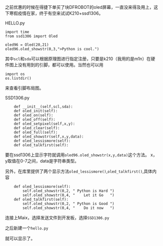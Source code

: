 之前优惠的时候在得捷下单买了块DFROBOT的oled屏幕，一直没来得及用上，这下寒假疫情在家，终于有空来试试K210+ssd1306。

HELLO.py
```
import time
from ssd1306 import Oled

oled96 = Oled(20,21)
oled96.oled_showstr(0,3,">Python is cool.")

```

其中`scl`和`sda`可以根据原理图进行指定注册，只要是k210（我用的是m1n）在硬件图上没有用到的引脚，都可以使用。当然也可以用

```
import os
os.listdir()
```
来查看引脚布局图。

SSD1306.py

```
    def __init__(self,scl,sda):
    def oled_init(self):
    def oled_on(self):
    def oled_off(self):
    def oled_setpixel(self,x,y):
    def oled_clear(self):
    def oled_full(self):
    def oled_showstr(self,x,y,data):
    def oled_lessismore(self):
    def oled_talkfirst(self):

```
要在ssd1306上显示字符就调用`oled96.oled_showstr(x,y,data)`这个方法。 x，y取值在0-7之间，data是字符串类型。

另外，在库里提供了两个显示方法`oled_lessismore()`,`oled_talkfirst()`,具体内容
```
    def oled_lessismore(self):
        self.oled_showstr(0,2, " Python is Hard ")
        self.oled_showstr(0,4, "    Let it Go   ")
    def oled_talkfirst(self):
        self.oled_showstr(0,2, " Python is Good ")
        self.oled_showstr(0,4, "    Do it now   ")
```

连接上Maix，选择发送文件到开发板，选择`SSD1306.py`



之后新建一个`hello.py`





就可以显示了。

